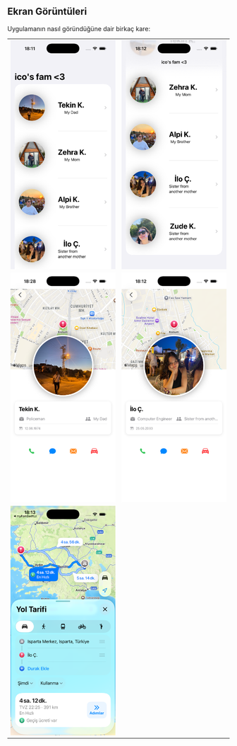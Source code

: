 ## Ekran Görüntüleri

Uygulamanın nasıl göründüğüne dair birkaç kare:

<table>
    <tr>
    <td><img src="project_UI/liste1.png" width="300" alt="Uygulama Liste Ekranı 1"></td>
    <td><img src="project_UI/liste2.png" width="300" alt="Uygulama Liste Ekranı 2"></td>
  </tr>
  <tr>
    <td><img src="project_UI/detay1.png" width="300" alt="Uygulama Detay Ekranı 1"></td>
    <td><img src="project_UI/detay2.png" width="300" alt="Uygulama Detay Ekranı 2"></td>
  </tr>
<tr>
    <td><img src="project_UI/button1.png" width="300" alt="Uygulama Buton İçi 1"></td>
  </tr>
</table>
